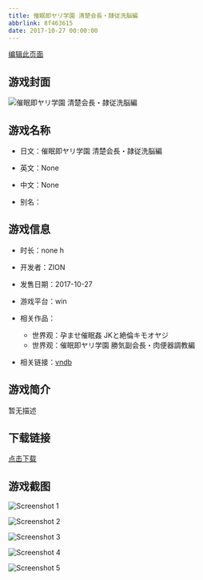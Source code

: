 ```yaml
---
title: 催眠即ヤリ学園 清楚会長・隷従洗脳編
abbrlink: 8f463615
date: 2017-10-27 00:00:00
---
```

[编辑此页面](https://github.com/ACG-3/ADV3-source/blob/main/source/_posts/games/%E5%82%AC%E7%9C%A0%E5%8D%B3%E3%83%A4%E3%83%AA%E5%AD%A6%E5%9C%92%20%E6%B8%85%E6%A5%9A%E4%BC%9A%E9%95%B7%E3%83%BB%E9%9A%B7%E5%BE%93%E6%B4%97%E8%84%B3%E7%B7%A8.md)

## 游戏封面

![催眠即ヤリ学園 清楚会長・隷従洗脳編](https%3A//pan.timero.xyz/onedrive/img_lib_001/%E5%82%AC%E7%9C%A0%E5%8D%B3%E3%83%A4%E3%83%AA%E5%AD%A6%E5%9C%92%20%E6%B8%85%E6%A5%9A%E4%BC%9A%E9%95%B7%E3%83%BB%E9%9A%B7%E5%BE%93%E6%B4%97%E8%84%B3%E7%B7%A8_cover.avif)


## 游戏名称

- 日文：催眠即ヤリ学園 清楚会長・隷従洗脳編
- 英文：None
- 中文：None

- 别名：


## 游戏信息

- 时长：none h
- 开发者：ZION
- 发售日期：2017-10-27
- 游戏平台：win
- 相关作品：
   - 世界观：孕ませ催眠姦 JKと絶倫キモオヤジ
   - 世界观：催眠即ヤリ学園 勝気副会長・肉便器調教編

- 相关链接：[vndb](https://vndb.org/v21715)


## 游戏简介

暂无描述


## 下载链接

[点击下载](https://pan.timero.xyz/onedrive/adv_lib_001/%E5%82%AC%E7%9C%A0%E5%8D%B3%E3%83%A4%E3%83%AA%E5%AD%A6%E5%9C%92%20%E6%B8%85%E6%A5%9A%E4%BC%9A%E9%95%B7%E3%83%BB%E9%9A%B7%E5%BE%93%E6%B4%97%E8%84%B3%E7%B7%A8)


## 游戏截图


![Screenshot 1](https%3A//pan.timero.xyz/onedrive/img_lib_001/%E5%82%AC%E7%9C%A0%E5%8D%B3%E3%83%A4%E3%83%AA%E5%AD%A6%E5%9C%92%20%E6%B8%85%E6%A5%9A%E4%BC%9A%E9%95%B7%E3%83%BB%E9%9A%B7%E5%BE%93%E6%B4%97%E8%84%B3%E7%B7%A8_Screenshot_1.avif)

![Screenshot 2](https%3A//pan.timero.xyz/onedrive/img_lib_001/%E5%82%AC%E7%9C%A0%E5%8D%B3%E3%83%A4%E3%83%AA%E5%AD%A6%E5%9C%92%20%E6%B8%85%E6%A5%9A%E4%BC%9A%E9%95%B7%E3%83%BB%E9%9A%B7%E5%BE%93%E6%B4%97%E8%84%B3%E7%B7%A8_Screenshot_2.avif)

![Screenshot 3](https%3A//pan.timero.xyz/onedrive/img_lib_001/%E5%82%AC%E7%9C%A0%E5%8D%B3%E3%83%A4%E3%83%AA%E5%AD%A6%E5%9C%92%20%E6%B8%85%E6%A5%9A%E4%BC%9A%E9%95%B7%E3%83%BB%E9%9A%B7%E5%BE%93%E6%B4%97%E8%84%B3%E7%B7%A8_Screenshot_3.avif)

![Screenshot 4](https%3A//pan.timero.xyz/onedrive/img_lib_001/%E5%82%AC%E7%9C%A0%E5%8D%B3%E3%83%A4%E3%83%AA%E5%AD%A6%E5%9C%92%20%E6%B8%85%E6%A5%9A%E4%BC%9A%E9%95%B7%E3%83%BB%E9%9A%B7%E5%BE%93%E6%B4%97%E8%84%B3%E7%B7%A8_Screenshot_4.avif)

![Screenshot 5](https%3A//pan.timero.xyz/onedrive/img_lib_001/%E5%82%AC%E7%9C%A0%E5%8D%B3%E3%83%A4%E3%83%AA%E5%AD%A6%E5%9C%92%20%E6%B8%85%E6%A5%9A%E4%BC%9A%E9%95%B7%E3%83%BB%E9%9A%B7%E5%BE%93%E6%B4%97%E8%84%B3%E7%B7%A8_Screenshot_5.avif)

